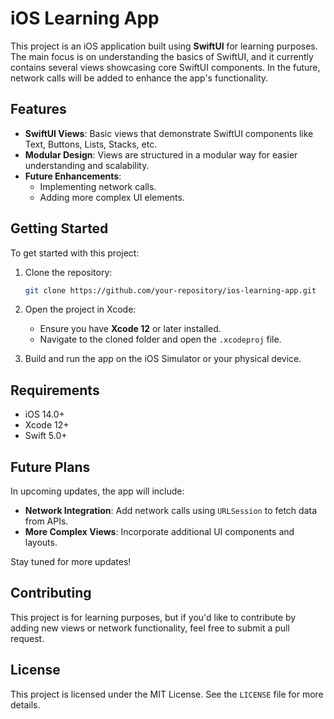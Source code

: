 # iOS Learning App

This project is an iOS application built using **SwiftUI** for learning purposes. The main focus is on understanding the basics of SwiftUI, and it currently contains several views showcasing core SwiftUI components. In the future, network calls will be added to enhance the app's functionality.

## Features

- **SwiftUI Views**: Basic views that demonstrate SwiftUI components like Text, Buttons, Lists, Stacks, etc.
- **Modular Design**: Views are structured in a modular way for easier understanding and scalability.
- **Future Enhancements**:
  - Implementing network calls.
  - Adding more complex UI elements.

## Getting Started

To get started with this project:

1. Clone the repository:
    ```bash
    git clone https://github.com/your-repository/ios-learning-app.git
    ```

2. Open the project in Xcode:
    - Ensure you have **Xcode 12** or later installed.
    - Navigate to the cloned folder and open the `.xcodeproj` file.

3. Build and run the app on the iOS Simulator or your physical device.

## Requirements

- iOS 14.0+
- Xcode 12+
- Swift 5.0+

## Future Plans

In upcoming updates, the app will include:

- **Network Integration**: Add network calls using `URLSession` to fetch data from APIs.
- **More Complex Views**: Incorporate additional UI components and layouts.
  
Stay tuned for more updates!

## Contributing

This project is for learning purposes, but if you'd like to contribute by adding new views or network functionality, feel free to submit a pull request.

## License

This project is licensed under the MIT License. See the `LICENSE` file for more details.

